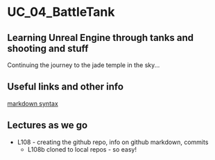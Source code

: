 # UC_04_BattleTank
## Learning Unreal Engine through tanks and shooting and stuff
 Continuing the journey to the jade temple in the sky... 
 
## Useful links and other info
[markdown syntax](https://guides.github.com/features/mastering-markdown/)

## Lectures as we go
* L108 - creating the github repo, info on github markdown, commits
	* L108b cloned to local repos - so easy!
